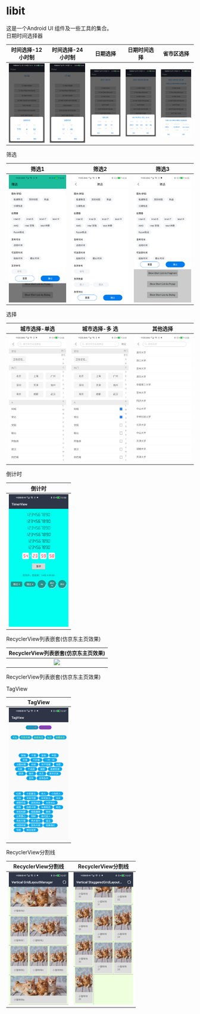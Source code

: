 # libit
这是一个Android UI 组件及一些工具的集合。<br/>
日期时间选择器<br/>



| 时间选择-12小时制                 | 时间选择-24小时制                   | 日期选择                       | 日期时间选择                       | 省市区选择                       |
|:------------------------------:|:---------------------------------:|:--------------------------------:|:--------------------------------:|:--------------------------------:|
|<img src="https://github.com/songtao542/libit/blob/master/screenshot/%E6%97%B6%E9%97%B4%E9%80%89%E6%8B%A912H%E5%88%B6.png" width="160"/> | <img src="https://github.com/songtao542/libit/blob/master/screenshot/%E6%97%B6%E9%97%B4%E9%80%89%E6%8B%A924H%E5%88%B6.png" width="160"/> | <img src="https://github.com/songtao542/libit/blob/master/screenshot/%E6%97%A5%E6%9C%9F%E9%80%89%E6%8B%A9.png" width="160"/>|<img src="https://github.com/songtao542/libit/blob/master/screenshot/%E6%97%A5%E6%9C%9F%E6%97%B6%E9%97%B4%E9%80%89%E6%8B%A9.png" width="160"/>|<img src="https://github.com/songtao542/libit/blob/master/screenshot/%E7%9C%81%E5%B8%82%E5%8C%BA%E9%80%89%E6%8B%A9.png" width="160"/>|


筛选</br>

| 筛选1                  | 筛选2                    | 筛选3                          |
|:------------------------------:|:---------------------------------:|:--------------------------------:|
|<img src="https://github.com/songtao542/libit/blob/master/screenshot/%E7%AD%9B%E9%80%891.png" width="160"/>| <img src="https://github.com/songtao542/libit/blob/master/screenshot/%E7%AD%9B%E9%80%892.png" width="160"/> | <img src="https://github.com/songtao542/libit/blob/master/screenshot/%E7%AD%9B%E9%80%893.png" width="160"/>|

选择</br>

| 城市选择-单选                    | 城市选择-多    选                   | 其他选择                          |
|:------------------------------:|:---------------------------------:|:--------------------------------:|
|<img src="https://github.com/songtao542/libit/blob/master/screenshot/%E5%9F%8E%E5%B8%82%E9%80%89%E6%8B%A9.png" width="160"/>| <img src="https://github.com/songtao542/libit/blob/master/screenshot/%E5%9F%8E%E5%B8%82%E5%A4%9A%E9%80%89.png" width="160"/> | <img src="https://github.com/songtao542/libit/blob/master/screenshot/%E9%80%89%E6%8B%A9.png" width="160"/>|

倒计时</br>

| 倒计时                    |
|:------------------------------:|
|<img src="https://github.com/songtao542/libit/blob/master/screenshot/%E5%80%92%E8%AE%A1%E6%97%B6.png" width="160"/>|

RecyclerView列表嵌套(仿京东主页效果)</br>

| RecyclerView列表嵌套(仿京东主页效果)                 |
|:------------------------------:|
|<img src="https://github.com/songtao542/libit/blob/master/screenshot/%E4%BB%BF%E4%BA%AC%E4%B8%9C%E4%B8%BB%E9%A1%B5.gif" width="160"/>|
RecyclerView列表嵌套(仿京东主页效果)</br>

TagView</br>

| TagView                   |
|:------------------------------:|
|<img src="https://github.com/songtao542/libit/blob/master/screenshot/TagView.png" width="160"/>|

RecyclerView分割线</br>

| RecyclerView分割线                   | RecyclerView分割线                   |
|:------------------------------:|:------------------------------:|
|<img src="https://github.com/songtao542/libit/blob/master/screenshot/RecyclerView%E5%88%86%E5%89%B2%E7%BA%BF.png" width="160"/>|<img src="https://github.com/songtao542/libit/blob/master/screenshot/RecyclerView%E5%88%86%E5%89%B2%E7%BA%BF1.png" width="160"/>|
